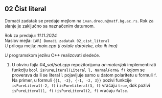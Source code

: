 
## 02 Čist literal

Domaći zadatak se predaje mejlom na `ivan.drecun@matf.bg.ac.rs`. Rok za slanje je zaključno sa naznačenim datumom.

Rok za predaju:  *11.11.2024* \
Naslov mejla:    `[AR] Domaći zadatak 02_cist_literal` \
U prilogu mejla: *main.cpp (i ostale datoteke, ako ih ima)*

U programskom jeziku C++ realizovati sledeće.

1. U okviru fajla *04_sat/sat.cpp* repozitorijuma *ar-materijali* implementirati
funkciju `bool isPureLiteral(Literal l, NormalForm& f)` kojom se proverava da li
se literal `l` pojavljuje samo u datom polaritetu u formuli `f`. Na primer, u
formuli `{{1, -2}, {-1, -2, 3}}` pozivi funkcije `isPureLiteral(-2, f)` i
`isPureLiteral(3, f)` vraćaju `true`, dok pozivi `isPureLiteral(1, f)` i
`isPureLiteral(2, f)` vraćaju `false`.
